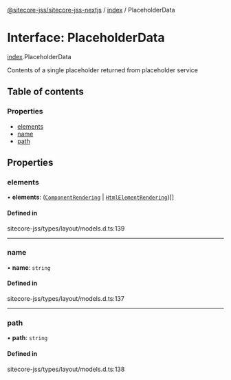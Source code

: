 [@sitecore-jss/sitecore-jss-nextjs](../README.md) / [index](../modules/index.md) / PlaceholderData

# Interface: PlaceholderData

[index](../modules/index.md).PlaceholderData

Contents of a single placeholder returned from placeholder service

## Table of contents

### Properties

- [elements](index.PlaceholderData.md#elements)
- [name](index.PlaceholderData.md#name)
- [path](index.PlaceholderData.md#path)

## Properties

### elements

• **elements**: ([`ComponentRendering`](index.ComponentRendering.md) \| [`HtmlElementRendering`](index.HtmlElementRendering.md))[]

#### Defined in

sitecore-jss/types/layout/models.d.ts:139

___

### name

• **name**: `string`

#### Defined in

sitecore-jss/types/layout/models.d.ts:137

___

### path

• **path**: `string`

#### Defined in

sitecore-jss/types/layout/models.d.ts:138

